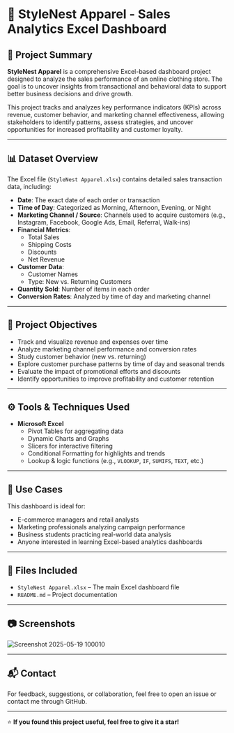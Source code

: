 # 👗 StyleNest Apparel - Sales Analytics Excel Dashboard

## 📌 Project Summary

**StyleNest Apparel** is a comprehensive Excel-based dashboard project designed to analyze the sales performance of an online clothing store. The goal is to uncover insights from transactional and behavioral data to support better business decisions and drive growth.

This project tracks and analyzes key performance indicators (KPIs) across revenue, customer behavior, and marketing channel effectiveness, allowing stakeholders to identify patterns, assess strategies, and uncover opportunities for increased profitability and customer loyalty.

----

## 📊 Dataset Overview

The Excel file (`StyleNest Apparel.xlsx`) contains detailed sales transaction data, including:

- **Date**: The exact date of each order or transaction
- **Time of Day**: Categorized as Morning, Afternoon, Evening, or Night
- **Marketing Channel / Source**: Channels used to acquire customers (e.g., Instagram, Facebook, Google Ads, Email, Referral, Walk-ins)
- **Financial Metrics**:
  - Total Sales
  - Shipping Costs
  - Discounts
  - Net Revenue
- **Customer Data**:
  - Customer Names
  - Type: New vs. Returning Customers
- **Quantity Sold**: Number of items in each order
- **Conversion Rates**: Analyzed by time of day and marketing channel

---

## 🎯 Project Objectives

- Track and visualize revenue and expenses over time
- Analyze marketing channel performance and conversion rates
- Study customer behavior (new vs. returning)
- Explore customer purchase patterns by time of day and seasonal trends
- Evaluate the impact of promotional efforts and discounts
- Identify opportunities to improve profitability and customer retention

---

## ⚙️ Tools & Techniques Used

- **Microsoft Excel**
  - Pivot Tables for aggregating data
  - Dynamic Charts and Graphs
  - Slicers for interactive filtering
  - Conditional Formatting for highlights and trends
  - Lookup & logic functions (e.g., `VLOOKUP`, `IF`, `SUMIFS`, `TEXT`, etc.)

---

## 📌 Use Cases

This dashboard is ideal for:
- E-commerce managers and retail analysts
- Marketing professionals analyzing campaign performance
- Business students practicing real-world data analysis
- Anyone interested in learning Excel-based analytics dashboards

---

## 📁 Files Included

- `StyleNest Apparel.xlsx` – The main Excel dashboard file
- `README.md` – Project documentation

---

## 📷 Screenshots

![Screenshot 2025-05-19 100010](https://github.com/user-attachments/assets/ee944e5d-991a-4eae-9f08-7e111c6d7cad)

---

## 📬 Contact

For feedback, suggestions, or collaboration, feel free to open an issue or contact me through GitHub.

---

⭐ **If you found this project useful, feel free to give it a star!**
